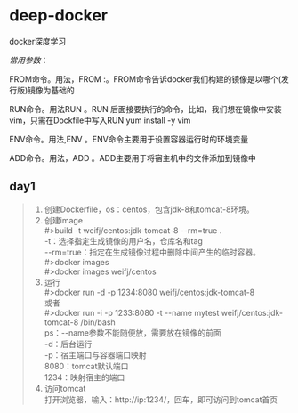 # deep-docker
docker深度学习

*常用参数*：

FROM命令。用法，FROM <image>:<tag>。FROM命令告诉docker我们构建的镜像是以哪个(发行版)镜像为基础的

RUN命令。用法RUN <command>。RUN 后面接要执行的命令，比如，我们想在镜像中安装vim，只需在Dockfile中写入RUN yum install -y vim

ENV命令。用法,ENV <key> <value>。ENV命令主要用于设置容器运行时的环境变量

ADD命令。用法，ADD <src> <dest>。ADD主要用于将宿主机中的文件添加到镜像中

## day1
>1. 创建Dockerfile，os：centos，包含jdk-8和tomcat-8环境。
>2. 创建image  
#>build -t weifj/centos:jdk-tomcat-8 --rm=true .  
-t：选择指定生成镜像的用户名，仓库名和tag  
--rm=true：指定在生成镜像过程中删除中间产生的临时容器。  
#>docker images  
#>docker images weifj/centos  
>3. 运行  
#>docker run -d -p 1234:8080 weifj/centos:jdk-tomcat-8  
或者  
#>docker run -i -p 1233:8080 -t --name mytest weifj/centos:jdk-tomcat-8 /bin/bash  
ps：--name参数不能随便放，需要放在镜像的前面  
 -d：后台运行  
 -p：宿主端口与容器端口映射  
 8080：tomcat默认端口  
 1234：映射宿主的端口  
>4. 访问tomcat  
 打开浏览器，输入：http://ip:1234/，回车，即可访问到tomcat首页

